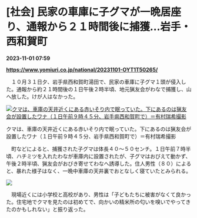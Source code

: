 # [社会] 民家の車庫に子グマが一晩居座り、通報から２１時間後に捕獲…岩手・西和賀町

**2023-11-01 07:59**

**https://www.yomiuri.co.jp/national/20231101-OYT1T50265/**

　１０月３１日夕、岩手県西和賀町湯田で、民家の車庫に子グマ１頭が侵入した。通報から約２１時間後の１日午後２時半頃、地元猟友会がわなで捕獲し、山へ放した。けが人はなかった。

[![クマは、車庫の天井近くにある赤いそり内で眠っていた。下にあるのは猟友会が設置したワナ（１日午前９時４５分、岩手県西和賀町で）＝有村瑞希撮影](https://www.yomiuri.co.jp/media/2023/11/20231101-OYT1I50142-1.jpg)](https://www.yomiuri.co.jp/pluralphoto/20231101-OYT1I50142/)

クマは、車庫の天井近くにある赤いそり内で眠っていた。下にあるのは猟友会が設置したワナ（１日午前９時４５分、岩手県西和賀町で）＝有村瑞希撮影

　町などによると、捕獲された子グマは体長４０～５０センチ。１日午前７時半頃、ハチミツを入れたわなが車庫内に設置されたが、子グマはおびえて動かず、午後２時半頃、猟友会がおびき寄せてわなへ誘導した。住人男性（８０）によると、暴れた様子はなく、一晩中車庫の天井裏でおとなしく寝ていたとみられる。

[![](https://www.yomiuri.co.jp/media/2023/11/20231101-OYT1I50135-1.jpg)](https://www.yomiuri.co.jp/pluralphoto/20231101-OYT1I50135/)

　現場近くには小学校と高校があり、男性は「子どもたちに被害がなくて良かった。住宅地でクマを見たのは初めてで、向かいの精米所の匂いを嗅いでやってきたのかもしれない」と振り返った。